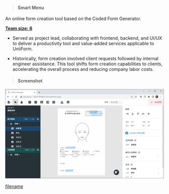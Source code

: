> <h4> Smart Menu </h4>

An online form creation tool based on the Coded Form Generator.

**<u>Team size: 6</u>**

- Served as project lead, collaborating with frontend, backend, and UI/UX to deliver a productivity tool and value-added services applicable to UniiForm.

- Historically, form creation involved client requests followed by internal engineer assistance. This tool shifts form creation capabilities to clients, accelerating the overall process and reducing company labor costs.

> <h4> Screenshot </h4>

![img](../_assets/smart-menu-ui.jpg)

[filename](../_assets/smart-menu.mp4 ':include :type=video controls width=100%')
